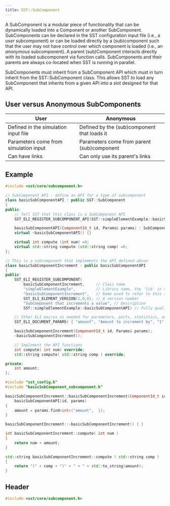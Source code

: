 ```yaml
---
title: SST::SubComponent
---
```


A SubComponent is a modular piece of functionality that can be dynamically loaded into a Component or another SubComponent. SubComponents can be declared in the SST configuration input file (i.e., a *user* subcomponent) or can be loaded directly by a (sub)component such that the user may not have control over which component is loaded (i.e., an *anonymous* subcomponent). A parent (sub)Component interacts directly with its loaded subcomponent via function calls. SubComponents and their parents are always co-located when SST is running in parallel. 

SubComponents must inherit from a SubComponent API which must in turn inherit from the SST::SubComponent class. This allows SST to load any SubComponent that inherits from a given API into a slot designed for that API. 

## User versus Anonymous SubComponents
|User   | Anonymous   |
| ---   | ---         |
| Defined in the simulation input file | Defined by the (sub)component that loads it |
| Parameters come from simulation input | Parameters come from parent (sub)component |
| Can have links | Can only use its parent's links |

## Example
<!--- SOURCE_CODE: sst-elements/src/sst/elements/simpleElementExample/basicSubComponent_subcomponent.h --->
<!--- SOURCE_CODE: sst-elements/src/sst/elements/simpleElementExample/basicSubComponent_subcomponent.cc --->
```cpp title="Excerpt from src/sst/elements/simpleElementExample/basicSubComponent_subcomponent.h"
#include <sst/core/subcomponent.h>

// SubComponent API - define an API for a type of subcomponent
class basicSubComponentAPI : public SST::SubComponent 
{
public:
    // Tell SST that this class is a SubComponent API
    SST_ELI_REGISTER_SUBCOMPONENT_API(SST::simpleElementExample::basicSubComponentAPI)

    basicSubComponentAPI(ComponentId_t id, Params& params) : SubComponent(id) {}
    virtual ~basicSubComponentAPI() {}

    virtual int compute (int num) =0;
    virtual std::string compute (std::string comp) =0;
};

// This is a subcomponent that implements the API defined above
class basicSubComponentIncrement : public basicSubComponentAPI 
{
public:
    SST_ELI_REGISTER_SUBCOMPONENT(
        basicSubComponentIncrement,     // Class name
        "simpleElementExample",         // Library name, the 'lib' in SST's lib.name format
        "basicSubComponentIncrement",   // Name used to refer to this subcomponent, the 'name' in SST's lib.name format
        SST_ELI_ELEMENT_VERSION(1,0,0), // A version number
        "SubComponent that increments a value", // Description
        SST::simpleElementExample::basicSubComponentAPI) // Fully qualified name of the API this subcomponent implements

    // Other ELI macros as needed for parameters, ports, statistics, and subcomponent slots
    SST_ELI_DOCUMENT_PARAMS( { "amount", "Amount to increment by", "1" } )

    basicSubComponentIncrement(ComponentId_t id, Params& params);
    ~basicSubComponentIncrement();

    // Implement the API functions
    int compute( int num) override;
    std::string compute( std::string comp ) override;

private:
    int amount;
};
```
```cpp title="Excerpt from src/sst/elements/simpleElementExample/basicSubComponent_subcomponent.cc"
#include "sst_config.h"
#include "basicSubComponent_subcomponent.h"

basicSubComponentIncrement::basicSubComponentIncrement(ComponentId_t id, Params& params) :
    basicSubComponentAPI(id, params) 
{
    amount = params.find<int>("amount",  1);
}

basicSubComponentIncrement::~basicSubComponentIncrement() { }

int basicSubComponentIncrement::compute( int num )
{
    return num + amount;
}

std::string basicSubComponentIncrement::compute ( std::string comp )
{
    return "(" + comp + ")" + " + " + std::to_string(amount);
}
```

## Header
```cpp
#include <sst/core/subcomponent.h>
```
